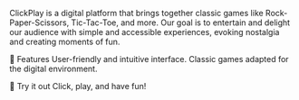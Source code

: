 ClickPlay is a digital platform that brings together classic games like Rock-Paper-Scissors, Tic-Tac-Toe, and more. Our goal is to entertain and delight our audience with simple and accessible experiences, evoking nostalgia and creating moments of fun.

📌 Features
  User-friendly and intuitive interface.
  Classic games adapted for the digital environment.
  
🚀 Try it out
  Click, play, and have fun!
